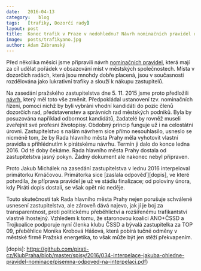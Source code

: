 ```yaml
---
date:	2016-04-13
category:	blog
tags:	[trafiky, Dozorčí rady]
layout:	post
title:	Konec trafik v Praze v nedohlednu? Návrh nominačních pravidel od Pirátů pražská Rada ignoruje.
image:	posts/trafikyano.jpg
author:	Adam Zábranský
---
```


Před několika měsíci jsme připravili návrh [nominačních pravidel][pravidla], která mají za cíl udělat pořádek v obsazování míst v městských společnostech. Místa v dozorčích radách, která jsou mnohdy dobře placená, jsou v současnosti rozdělována jako lukrativní trafiky a slouží k nákupu zastupitelů.

Na zasedání pražského zastupitelstva dne 5. 11. 2015 jsme proto předložili [návrh][zasedani], který měl toto vše změnit. Předpokládal ustanovení tzv. nominačních řízení, pomocí nichž by byli vybráni vhodní kandidáti do pozic členů dozorčích rad, představenstev a správních rad městských podniků. Byla by posuzována například odbornost kandidátů, žadatelé by rovněž museli zveřejnit své profesní životopisy. Obdobný princip funguje už i na celostátní úrovni. Zastupitelstvo s naším návrhem sice přímo nesouhlasilo, usneslo se nicméně tom, že by Rada hlavního města Prahy měla vyhotovit vlastní pravidla s přihlédnutím k pirátskému návrhu. Termín ji dalo do konce ledna 2016. Od té doby čekáme. Rada hlavního města Prahy dostala od zastupitelstva jasný pokyn. Žádný dokument ale nakonec nebyl připraven.

Proto Jakub Michálek na zasedání zastupitelstva v lednu 2016 interpeloval primátorku Krnáčovou. Primátorka sice [zaslala odpověď][dopis], ve které potvrdila, že příprava pravidel je už ve stádiu finalizace; od poloviny února, kdy Piráti dopis dostali, se však opět nic neděje.

Touto skutečností tak Rada hlavního města Prahy nejen porušuje schválené usnesení zastupitelstva, ale zároveň dává najevo, jak jí je boj za transparentnost, proti politickému přeběhlictví a rozšířenému trafikantství vlastně lhostejný. Vzhledem k tomu, že staronovou koalici ANO+ČSSD a Trojkoalice podporuje nyní členka klubu ČSSD a bývalá zastupitelka za TOP 09, přeběhlice Monika Krobová Hášová, která pobírá tučné odměny v městské firmě Pražská energetika, to však může být jen stěží překvapením.

[pravidla]: https://github.com/pirati-cz/KlubPraha/blob/master/materialy/mestske-firmy/stop-trafikam/
[zasedani]: https://praha.pirati.cz/zakaz-trafik-od-ledna.html
[dopis]: https://github.com/pirati-cz/KlubPraha/blob/master/spisy/2016/034-interpelace-jakuba-ohledne-pravidel-nominace/pisemna-odpoved-na-interpelaci.pdf)
